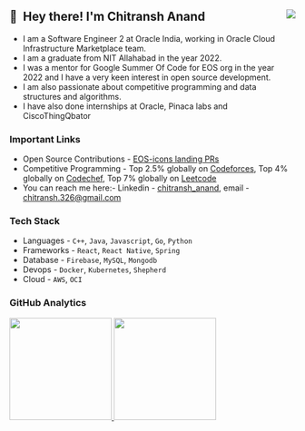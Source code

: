 ## 👋 &nbsp;Hey there! I'm Chitransh Anand <img align="right" src="https://visitor-badge.glitch.me/badge?page_id=rheo-chiti.rheo-chiti" />

- I am a Software Engineer 2 at Oracle India, working in Oracle Cloud Infrastructure Marketplace team.   
- I am a graduate from NIT Allahabad in the year 2022.  
- I was a mentor for Google Summer Of Code for EOS org in the year 2022 and I have a very keen interest in open source development.  
- I am also passionate about competitive programming and data structures and algorithms.
- I have also done internships at Oracle, Pinaca labs and CiscoThingQbator

### Important Links
- Open Source Contributions - [EOS-icons landing PRs](https://gitlab.com/eos-solutions/eos-icons-landing/-/merge_requests?scope=all&state=merged&author_username=rheo-chiti)
- Competitive Programming - Top 2.5% globally on [Codeforces](https://codeforces.com/profile/rheo-chiti), Top 4% globally on [Codechef](https://www.codechef.com/users/rheo), Top 7% globally on [Leetcode](https://leetcode.com/rheo-chiti/)
- You can reach me here:- Linkedin - [chitransh_anand](https://www.linkedin.com/in/chitransh-anand/), email - chitransh.326@gmail.com 

### Tech Stack
- Languages - `C++`, `Java`, `Javascript`, `Go`, `Python`
- Frameworks - `React`, `React Native`, `Spring`
- Database - `Firebase`, `MySQL`, `Mongodb`
- Devops - `Docker`, `Kubernetes`, `Shepherd`
- Cloud - `AWS`, `OCI`

### GitHub Analytics

<p align="justify">
<a href="https://github.com/rheo-chiti">
  <img height="180em" src="https://github-readme-stats-eight-theta.vercel.app/api?username=rheo-chiti&show_icons=true&theme=algolia&include_all_commits=true&count_private=true"/>
<img height="180em" src="https://github-readme-stats-eight-theta.vercel.app/api/top-langs/?username=rheo-chiti&layout=compact&langs_count=8&theme=algolia&hide=c%23,html"/>
</p>
